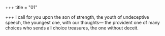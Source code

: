 +++
title = "01"

+++
I call for you upon the son of strength, the youth of undeceptive speech,  the youngest one, with our thoughts—
the provident one of many choices who sends all choice treasures, the  one without deceit.